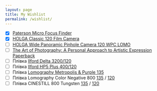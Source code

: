 ```yaml
---
layout: page
title: My Wishlist
permalink: /wishlist/
---
```


- [x] [Paterson Micro Focus Finder][PTP643]
- [x] [HOLGA Classic 120 Film Camera][holga120n]
- [ ] [HOLGA Wide Panoramic Pinhole Camera 120 WPC LOMO][holgawpc]
- [ ] [The Art of Photography: A Personal Approach to Artistic Expression Paperback][book1]
- [ ] Плівка [Ilford Delta 3200/120][id3200120]
- [ ] Плівка [Ilford HP5 Plus 400/120][hp5120]
- [ ] Плівка [Lomography Metropolis & Purple 135][lomomp135]
- [ ] Плівка Lomography Color Negative 800 [135][lomo800135] / [120][lomo800120]
- [ ] Плівка CINESTILL 800 Tungsten [135][cinestill800135] / [120][cinestill800120]

[PTP643]: https://www.bhphotovideo.com/c/product/40219-REG/Paterson_PTP643_Micro_Focus_Finder.html
[holga120n]: https://www.aliexpress.com/item/1005003106907994.html
[holgawpc]: https://www.aliexpress.com/item/32989850856.html
[book1]: https://www.amazon.com/gp/product/1681982102
[id3200120]: https://www.fotovramke.com/item-712/ilford-delta-3200-120.html
[hp5120]: https://www.fotovramke.com/item-672/ilford-hp5-plus-400-120.html
[lomomp135]: https://www.fotovramke.com/item-897/pl%D1%96vka-lomography-metropolis--lomography-purple.html
[lomo800135]: https://www.fotovramke.com/item-61/lomography-color-negative-800-35-(1-plenka-na-36-kadrov).html
[lomo800120]: https://www.fotovramke.com/item-373/lomography-color-negative-800-120-(1-plenka).html
[cinestill800135]: https://fotoplenka.in.ua/p603643821-fotoplenka-tsvetnaya-cinestill.html
[cinestill800120]: https://www.fotovision.ua/shop/film/cinestill-800-tungsten-120/
